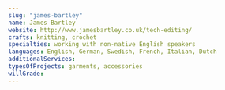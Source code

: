 ```yaml
---
slug: "james-bartley"
name: James Bartley
website: http://www.jamesbartley.co.uk/tech-editing/
crafts: knitting, crochet
specialties: working with non-native English speakers
languages: English, German, Swedish, French, Italian, Dutch
additionalServices:
typesOfProjects: garments, accessories
willGrade:
---
```

